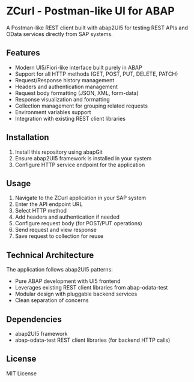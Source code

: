 # ZCurl - Postman-like UI for ABAP

A Postman-like REST client built with abap2UI5 for testing REST APIs and OData services directly from SAP systems.

## Features

- Modern UI5/Fiori-like interface built purely in ABAP
- Support for all HTTP methods (GET, POST, PUT, DELETE, PATCH)
- Request/Response history management
- Headers and authentication management
- Request body formatting (JSON, XML, form-data)
- Response visualization and formatting
- Collection management for grouping related requests
- Environment variables support
- Integration with existing REST client libraries

## Installation

1. Install this repository using abapGit
2. Ensure abap2UI5 framework is installed in your system
3. Configure HTTP service endpoint for the application

## Usage

1. Navigate to the ZCurl application in your SAP system
2. Enter the API endpoint URL
3. Select HTTP method
4. Add headers and authentication if needed
5. Configure request body (for POST/PUT operations)
6. Send request and view response
7. Save request to collection for reuse

## Technical Architecture

The application follows abap2UI5 patterns:
- Pure ABAP development with UI5 frontend
- Leverages existing REST client libraries from abap-odata-test
- Modular design with pluggable backend services
- Clean separation of concerns

## Dependencies

- abap2UI5 framework
- abap-odata-test REST client libraries (for backend HTTP calls)

## License

MIT License

